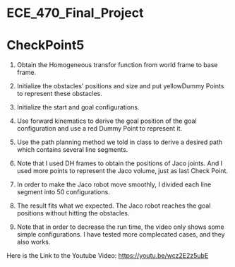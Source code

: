 # ECE_470_Final_Project
# CheckPoint5

1.	Obtain the Homogeneous transfor function from world frame to base frame.

2.	Initialize the obstacles' positions and size and put yellowDummy Points to represent these obstacles.
	
3. 	Initialize the start and goal configurations. 

4. 	Use forward kinematics to derive the goal position of the goal configuration and use a red Dummy Point to represent it.

5. 	Use the path planning method we told in class to derive a desired path which contains several line segments.

6.	Note that I used DH frames to obtain the positions of Jaco joints. And I used more points to represent the Jaco volume, just as last Check Point.

7.  In order to make the Jaco robot move smoothly, I divided each line segment into 50 configurations.

8.	The result fits what we expected. The Jaco robot reaches the goal positions without hitting the obstacles.

9. Note that in order to decrease the run time, the video only shows some simple configurations. I have tested more complecated cases, and they also works.

Here is the Link to the Youtube Video:
https://youtu.be/wcz2E2z5ubE


